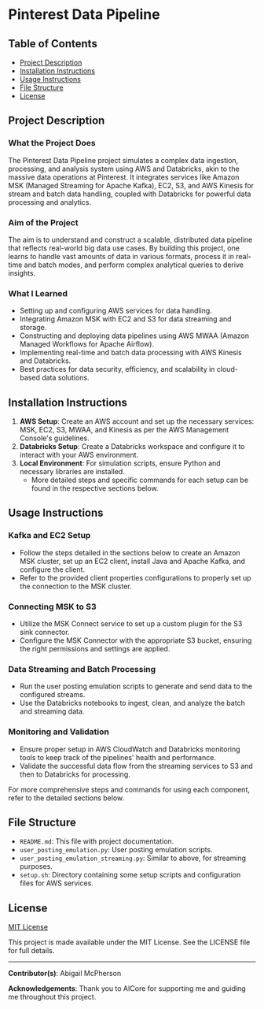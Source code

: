 # Pinterest Data Pipeline

## Table of Contents
- [Project Description](#project-description)
- [Installation Instructions](#installation-instructions)
- [Usage Instructions](#usage-instructions)
- [File Structure](#file-structure)
- [License](#license)

## Project Description
### What the Project Does
The Pinterest Data Pipeline project simulates a complex data ingestion, processing, and analysis system using AWS and Databricks, akin to the massive data operations at Pinterest. It integrates services like Amazon MSK (Managed Streaming for Apache Kafka), EC2, S3, and AWS Kinesis for stream and batch data handling, coupled with Databricks for powerful data processing and analytics.

### Aim of the Project
The aim is to understand and construct a scalable, distributed data pipeline that reflects real-world big data use cases. By building this project, one learns to handle vast amounts of data in various formats, process it in real-time and batch modes, and perform complex analytical queries to derive insights.

### What I Learned
- Setting up and configuring AWS services for data handling.
- Integrating Amazon MSK with EC2 and S3 for data streaming and storage.
- Constructing and deploying data pipelines using AWS MWAA (Amazon Managed Workflows for Apache Airflow).
- Implementing real-time and batch data processing with AWS Kinesis and Databricks.
- Best practices for data security, efficiency, and scalability in cloud-based data solutions.

## Installation Instructions
1. **AWS Setup**: Create an AWS account and set up the necessary services: MSK, EC2, S3, MWAA, and Kinesis as per the AWS Management Console's guidelines.
2. **Databricks Setup**: Create a Databricks workspace and configure it to interact with your AWS environment.
3. **Local Environment**: For simulation scripts, ensure Python and necessary libraries are installed.
   - More detailed steps and specific commands for each setup can be found in the respective sections below.

## Usage Instructions
### Kafka and EC2 Setup
- Follow the steps detailed in the sections below to create an Amazon MSK cluster, set up an EC2 client, install Java and Apache Kafka, and configure the client.
- Refer to the provided client properties configurations to properly set up the connection to the MSK cluster.

### Connecting MSK to S3
- Utilize the MSK Connect service to set up a custom plugin for the S3 sink connector.
- Configure the MSK Connector with the appropriate S3 bucket, ensuring the right permissions and settings are applied.

### Data Streaming and Batch Processing
- Run the user posting emulation scripts to generate and send data to the configured streams.
- Use the Databricks notebooks to ingest, clean, and analyze the batch and streaming data.

### Monitoring and Validation
- Ensure proper setup in AWS CloudWatch and Databricks monitoring tools to keep track of the pipelines' health and performance.
- Validate the successful data flow from the streaming services to S3 and then to Databricks for processing.

For more comprehensive steps and commands for using each component, refer to the detailed sections below.

## File Structure
- `README.md`: This file with project documentation.
- `user_posting_emulation.py`: User posting emulation scripts.
- `user_posting_emulation_streaming.py`: Similar to above, for streaming purposes.
- `setup.sh`: Directory containing some setup scripts and configuration files for AWS services.

## License
[MIT License](LICENSE)

This project is made available under the MIT License. See the LICENSE file for full details.

---

**Contributor(s)**: Abigail McPherson

**Acknowledgements**: Thank you to AICore for supporting me and guiding me throughout this project.

